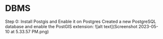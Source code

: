 # DBMS
Step 0: Install Postgis and Enable it on Postgres
Created a new PostgreSQL database and enable the PostGIS extension:
![alt text](Screenshot 2023-05-10 at 5.33.57 PM.png)

